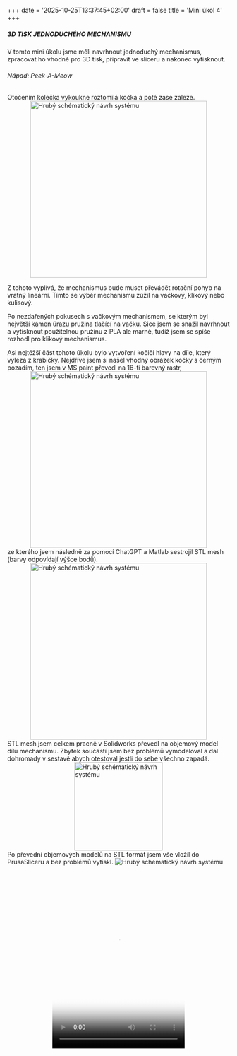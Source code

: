 +++
date = '2025-10-25T13:37:45+02:00'
draft = false
title = 'Mini úkol 4'
+++

##### 3D TISK JEDNODUCHÉHO MECHANISMU

V tomto mini úkolu jsme měli navrhnout jednoduchý mechanismus, zpracovat ho vhodně pro 3D tisk, připravit ve sliceru a nakonec vytisknout.

###### Nápad: Peek-A-Meow

Otočením kolečka vykoukne roztomilá kočka a poté zase zaleze.
<img src="/267339_ZPC_2025/images/cat.png"
     alt="Hrubý schématický návrh systému"
     style="display: block; margin-left: auto; margin-right: auto;"
     width="400">

Z tohoto vyplívá, že mechanismus bude muset převádět rotační pohyb na vratný lineární. Tímto se výběr mechanismu zúžil na vačkový, klikový nebo kulisový.

Po nezdařených pokusech s vačkovým mechanismem, se kterým byl největší kámen úrazu pružina tlačící na vačku. Sice jsem se snažil navrhnout a vytisknout použitelnou pružinu z PLA ale marně, tudíž jsem se spíše rozhodl pro klikový mechanismus.

Asi nejtěžší část tohoto úkolu bylo vytvoření kočičí hlavy na díle, který vylézá z krabičky. Nejdříve jsem si našel vhodný obrázek kočky s černým pozadím, ten jsem v MS paint převedl na 16-ti barevný rastr,
<img src="/267339_ZPC_2025/images/cat 16 barev.bmp"
     alt="Hrubý schématický návrh systému"
     style="display: block; margin-left: auto; margin-right: auto;"
     width="400">
ze kterého jsem následně za pomocí ChatGPT a Matlab sestrojil STL mesh (barvy odpovídají výšce bodů).
<img src="/267339_ZPC_2025/images/STLmesh.png"
     alt="Hrubý schématický návrh systému"
     style="display: block; margin-left: auto; margin-right: auto;"
     width="400">
STL mesh jsem celkem pracně v Solidworks převedl na objemový model dílu mechanismu. Zbytek součástí jsem bez problémů vymodeloval a dal dohromady v sestavě abych otestoval jestli do sebe všechno zapadá.
<img src="/267339_ZPC_2025/images/sestavameow.png"
     alt="Hrubý schématický návrh systému"
     style="display: block; margin-left: auto; margin-right: auto;"
     width="200">
Po převední objemových modelů na STL formát jsem vše vložil do PrusaSliceru a bez problémů vytiskl.
<img src="/267339_ZPC_2025/images/vysledek3dtisk.png" alt="Hrubý schématický návrh systému" style="float">
<figure>
     <video controls width="300" height="400" 
     style="display: block; margin-left: auto; margin-right: auto;"
     poster="/267339_ZPC_2025/images/cat.png">
          <source src="/267339_ZPC_2025/videos/peekameow.mp4" type="video/mp4">
     </video>
</figure>
